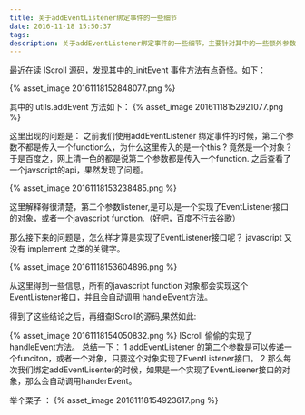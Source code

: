 ```yaml
---
title: 关于addEventListener绑定事件的一些细节
date: 2016-11-18 15:50:37
tags:
description: 关于addEventListener绑定事件的一些细节，主要针对其中的一些额外参数的理解。
---
```

最近在读 IScroll 源码，发现其中的_initEvent 事件方法有点奇怪。如下：

{% asset_image 20161118152848077.png %}

其中的 utils.addEvent 方法如下：
{% asset_image 20161118152921077.png %}

这里出现的问题是：
之前我们使用addEventListener 绑定事件的时候，第二个参数不都是传入一个function么，为什么这里传入的是一个this ? 竟然是一个对象？
于是百度之，网上清一色的都是说第二个参数都是传入一个function.
之后查看了一个javscript的api，果然发现了问题。

{% asset_image 20161118153238485.png %}

这里解释得很清楚，第二个参数listener,是可以是一个实现了EventListener接口的对象，或者一个javascript function.（好吧，百度不行去谷歌）

那么接下来的问题是，怎么样才算是实现了EventListener接口呢？ javascript 又没有 implement 之类的关键字。

{% asset_image 20161118153604896.png %}

从这里得到一些信息，所有的javascript function 对象都会实现这个EventListener接口，并且会自动调用
handleEvent方法。

得到了这些结论之后，再细查IScroll的源码,果然如此:

{% asset_image 20161118154050832.png %}
IScroll 偷偷的实现了  handleEvent方法。
总结一下：
1 addEventListener 的第二个参数是可以传递一个funciton，或者一个对象，只要这个对象实现了EventListener接口。
2 那么每次我们绑定addEventLisenter的时候，如果是一个实现了EventLisener接口的对象，那么会自动调用handerEvent。

举个栗子 ：
{% asset_image 20161118154923617.png %}